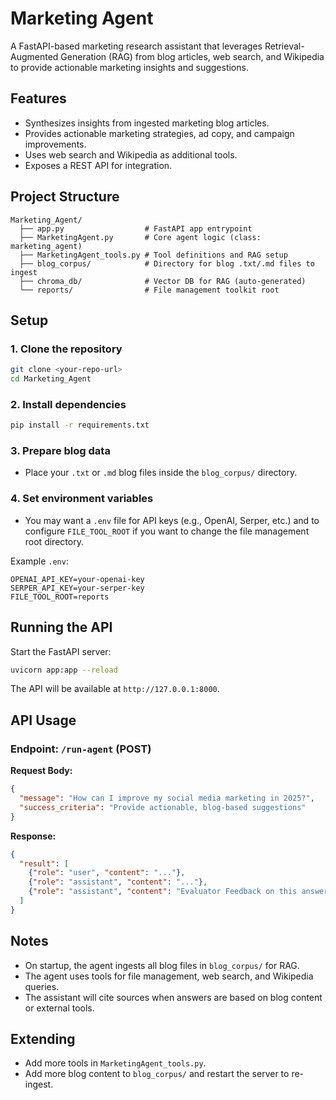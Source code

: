 # Marketing Agent

A FastAPI-based marketing research assistant that leverages Retrieval-Augmented Generation (RAG) from blog articles, web search, and Wikipedia to provide actionable marketing insights and suggestions.

## Features

- Synthesizes insights from ingested marketing blog articles.
- Provides actionable marketing strategies, ad copy, and campaign improvements.
- Uses web search and Wikipedia as additional tools.
- Exposes a REST API for integration.

## Project Structure

```
Marketing_Agent/
  ├── app.py                  # FastAPI app entrypoint
  ├── MarketingAgent.py       # Core agent logic (class: marketing_agent)
  ├── MarketingAgent_tools.py # Tool definitions and RAG setup
  ├── blog_corpus/            # Directory for blog .txt/.md files to ingest
  ├── chroma_db/              # Vector DB for RAG (auto-generated)
  └── reports/                # File management toolkit root
```

## Setup

### 1. Clone the repository

```bash
git clone <your-repo-url>
cd Marketing_Agent
```

### 2. Install dependencies

```bash
pip install -r requirements.txt
```

### 3. Prepare blog data

- Place your `.txt` or `.md` blog files inside the `blog_corpus/` directory.

### 4. Set environment variables 

- You may want a `.env` file for API keys (e.g., OpenAI, Serper, etc.) and to configure `FILE_TOOL_ROOT` if you want to change the file management root directory.

Example `.env`:
```
OPENAI_API_KEY=your-openai-key
SERPER_API_KEY=your-serper-key
FILE_TOOL_ROOT=reports
```

## Running the API

Start the FastAPI server:

```bash
uvicorn app:app --reload
```

The API will be available at `http://127.0.0.1:8000`.

## API Usage

### Endpoint: `/run-agent` (POST)

**Request Body:**
```json
{
  "message": "How can I improve my social media marketing in 2025?",
  "success_criteria": "Provide actionable, blog-based suggestions"
}
```

**Response:**
```json
{
  "result": [
    {"role": "user", "content": "..."},
    {"role": "assistant", "content": "..."},
    {"role": "assistant", "content": "Evaluator Feedback on this answer: ..."}
  ]
}
```

## Notes

- On startup, the agent ingests all blog files in `blog_corpus/` for RAG.
- The agent uses tools for file management, web search, and Wikipedia queries.
- The assistant will cite sources when answers are based on blog content or external tools.

## Extending

- Add more tools in `MarketingAgent_tools.py`.
- Add more blog content to `blog_corpus/` and restart the server to re-ingest. 